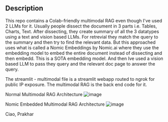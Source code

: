 ## Description
This repo contains a Colab-friendly multimodal RAG even though I've used 2 LLMs for it.
Usually people dissect the document in 3 parts i.e. Tables, Charts, Text. After dissecting, they create summary of all the 3 datatypes using a text and vision based LLMs. For retrevial they match the query to the summary and then try to find the relevant data.
But this approached uses what is called a Nomic Embeddings by Nomic.ai where they use the embedding model to embed the entire document instead of dissecting and then embedd. This is a SOTA embedding model. And then Ive used a vision based LLM to pass they query and the relevant doc page to answer the query.

The streamlit - multimodal file is a streamlit webapp routed to ngrok for public IP exposure.
The multimodal RAG is the back end code for it.

Normal Multimodal RAG Architecture
![image](https://github.com/user-attachments/assets/b7211adb-0f5d-471d-8b92-535f96e2c2a7)

Nomic Embedded Multimodal RAG Architecture
![image](https://github.com/user-attachments/assets/e2a107aa-e1dd-4729-9d26-459825402806)

Ciao,
Prakhar
